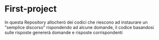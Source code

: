 # First-project
In questa Repository allocherò dei codici che riescono ad instaurare un "semplice discorso" rispondendo ad alcune domande, il codice basandosi sulle risposte genererà domande e risposte corrispondenti
